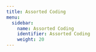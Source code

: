 ```yaml
---
title: Assorted Coding
menu:
  sidebar:
    name: Assorted Coding
    identifier: Assorted Coding
    weight: 20
---
```


